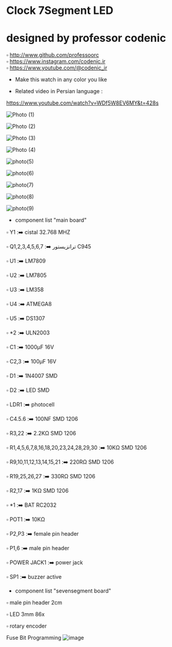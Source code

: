 # Clock 7Segment LED

# designed by professor codenic

▫️ http://www.github.com/professoorc   
▫️ https://www.instagram.com/codenic.ir  
▫️ https://www.youtube.com/@codenic_ir

* Make this watch in any color you like

* Related video in Persian language :

https://www.youtube.com/watch?v=WDf5W8EV6MY&t=428s


![Photo (1)](https://github.com/professoorc/Codenic-clock/assets/45636519/cb94f20f-b557-410b-a176-1d3a86f92e67)

![Photo (2)](https://github.com/professoorc/Codenic-clock/assets/45636519/a1ca84bf-1331-4a08-bfb9-ee0278cc7aee)

![Photo (3)](https://github.com/professoorc/Codenic-clock/assets/45636519/3385c5f2-26d0-4490-85b0-17c15fd534b6)

![Photo (4)](https://github.com/professoorc/Codenic-clock/assets/45636519/f0eefb15-8897-498c-9355-37cf3ca32eae)

![photo(5)](https://github.com/professoorc/Codenic-clock/assets/45636519/67882eef-b7b1-4b51-b457-646d7d05e59f)

![photo(6)](https://github.com/professoorc/Codenic-clock/assets/45636519/162c8e0c-fea1-4bd8-a520-e7fa41a620fb)

![photo(7)](https://github.com/professoorc/Codenic-clock/assets/45636519/abbc600a-57ac-4fe0-a915-23ff9e793e89)

![photo(8)](https://github.com/professoorc/Codenic-clock/assets/45636519/5f5e913e-8f07-4fc0-9473-464d42ffd015)

![photo(9)](https://github.com/professoorc/Codenic-clock/assets/45636519/7a3c258a-c498-45a3-b6c4-3453d51a2a6b)



* component list "main board"

▫️ Y1 :➡️ cistal 32.768 MHZ

▫️ Q1,2,3,4,5,6,7 :➡️ ترانزیستور C945

▫️ U1 :➡️ LM7809

▫️ U2 :➡️ LM7805

▫️ U3 :➡️ LM358

▫️ U4 :➡️ ATMEGA8

▫️ U5 :➡️ DS1307

▫️ *2 :➡️ ULN2003

▫️ C1 :➡️ 1000µF 16V 

▫️ C2,3 :➡️ 100µF 16V 

▫️ D1 :➡️ 1N4007 SMD

▫️ D2 :➡️ LED SMD 

▫️ LDR1 :➡️ photocell

▫️ C4.5.6 :➡️ 100NF SMD 1206 

▫️ R3,22 :➡️ 2.2KΩ SMD 1206 

▫️ R1,4,5,6,7,8,16,18,20,23,24,28,29,30 :➡️ 10KΩ SMD 1206 

▫️ R9,10,11,12,13,14,15,21 :➡️ 220RΩ SMD 1206 

▫️ R19,25,26,27 :➡️ 330RΩ SMD 1206 

▫️ R2,17 :➡️ 1KΩ SMD 1206 

▫️ *1 :➡️ BAT RC2032 

▫️ POT1 :➡️ 10KΩ 

▫️ P2,P3 :➡️ female pin header

▫️ P1,6 :➡️ male pin header

▫️ POWER JACK1 :➡️ power jack

▫️ SP1 :➡️ buzzer active

* component list "sevensegment board"

▫️  male pin header 2cm

▫️ LED 3mm 86x 

▫️ rotary encoder



Fuse Bit Programming
![image](https://github.com/professoorc/Codenic-clock/assets/45636519/688479ea-716c-4197-961f-f4232e76daaa)






